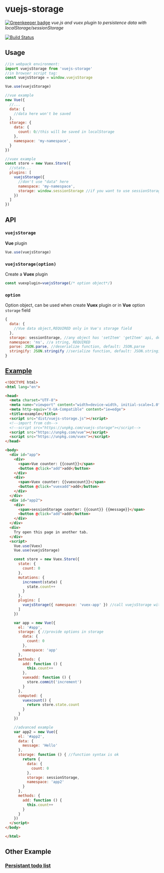 # vuejs-storage

[![Greenkeeper badge](https://badges.greenkeeper.io/maple3142/vuejs-storage.svg)](https://greenkeeper.io/)
*vue.js and vuex plugin to persistence data with localStorage/sessionStorage*

[![Build Status](https://travis-ci.org/maple3142/vuejs-storage.svg?branch=master)](https://travis-ci.org/maple3142/vuejs-storage)


## Usage

```js
//in webpack environment:
import vuejsStorage from 'vuejs-storage'
//in browser script tag:
const vuejsStorage = window.vuejsStorage

Vue.use(vuejsStorage)

//vue example
new Vue({
  //...
  data: {
    //data here won't be saved
  },
  storage: {
    data: {
      count: 0//this will be saved in localStorage
    },
    namespace: 'my-namespace',
  }
})

//vuex example
const store = new Vuex.Store({
  //state...
  plugins: [
    vuejsStorage({
      //don't use "data" here
      namespace: 'my-namespace',
      storage: window.sessionStorage //if you want to use sessionStorage instead of localStorage
    })
  ]
})
```

## API

### `vuejsStorage`

**Vue** plugin

```javascript
Vue.use(vuejsStorage)
```

### `vuejsStorage(option)`

Create a **Vuex** plugin

```javascript
const vuexplugin=vuejsStorage(/* option object*/)
```

### `option`

Option object, can be used when create **Vuex** plugin or in **Vue** option `storage` field

```javascript
{
  data: {
    //Vue data object,REQUIRED only in Vue's storage field
  },
  storage: sessionStorage, //any object has 'setItem' 'getItem' api, default: localStorage
  namespace: 'ns', //a string, REQUIRED
  parse: JSON.parse, //deserialize function, default: JSON.parse
  stringify: JSON.stringify //serialize function, default: JSON.stringify
}
```

## [Example](https://rawgit.com/maple3142/vuejs-storage/master/example.html)
```html
<!DOCTYPE html>
<html lang="en">

<head>
  <meta charset="UTF-8">
  <meta name="viewport" content="width=device-width, initial-scale=1.0">
  <meta http-equiv="X-UA-Compatible" content="ie=edge">
  <title>example</title>
  <script src="dist/vuejs-storage.js"></script>
  <!--import from cdn-->
  <!--script src="https://unpkg.com/vuejs-storage"></script-->
  <script src="https://unpkg.com/vue"></script>
  <script src="https://unpkg.com/vuex"></script>
</head>

<body>
  <div id="app">
    <div>
      <span>Vue counter: {{count}}</span>
      <button @click="add">add</button>
    </div>
    <div>
      <span>Vuex counter: {{vuexcount}}</span>
      <button @click="vuexadd">add</button>
    </div>
  </div>
  <div id="app2">
    <div>
      <span>sessionStorage counter: {{count}} {{message}}</span>
      <button @click="add">add</button>
    </div>
  </div>
  <div>
    Try open this page in another tab.
  </div>
  <script>
    Vue.use(Vuex)
    Vue.use(vuejsStorage)

    const store = new Vuex.Store({
      state: {
        count: 0
      },
      mutations: {
        increment(state) {
          state.count++
        }
      },
      plugins: [
        vuejsStorage({ namespace: 'vuex-app' }) //call vuejsStorage with options will return a plugin
      ]
    })

    var app = new Vue({
      el: '#app',
      storage: { //provide options in storage
        data: {
          count: 0
        },
        namespace: 'app'
      },
      methods: {
        add: function () {
          this.count++
        },
        vuexadd: function () {
          store.commit('increment')
        }
      },
      computed: {
        vuexcount() {
          return store.state.count
        }
      }
    })

    //advanced example
    var app2 = new Vue({
      el: '#app2',
      data: {
        message: 'Hello'
      },
      storage: function () { //function syntax is ok
        return {
          data: {
            count: 0
          },
          storage: sessionStorage,
          namespace: 'app2'
        }
      },
      methods: {
        add: function () {
          this.count++
        }
      }
    })
  </script>
</body>

</html>
```

## Other Example

### [Persistant todo list](https://codepen.io/maple3142/full/MEagWw/)
